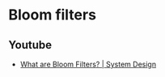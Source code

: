 # Bloom filters


## Youtube

- [What are Bloom Filters? | System Design](https://www.youtube.com/watch?v=vz0QUa4CS3o)

